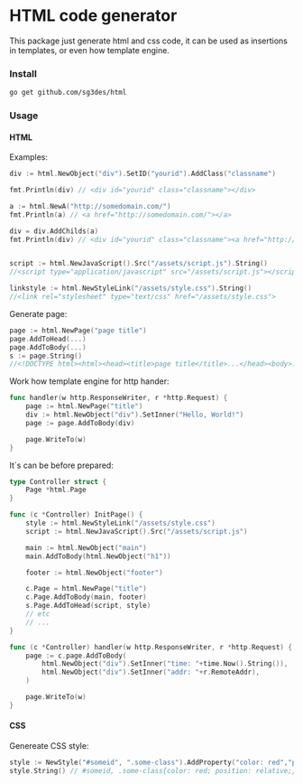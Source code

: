 # HTML code generator

This package just generate html and css code, it can be used as insertions in templates, or even how template engine.

### Install

```sh
go get github.com/sg3des/html
```

### Usage

#### HTML

Examples:

```go
div := html.NewObject("div").SetID("yourid").AddClass("classname")

fmt.Println(div) // <div id="yourid" class="classname"></div>

a := html.NewA("http://somedomain.com/")
fmt.Println(a) // <a href="http://somedomain.com/"></a>

div = div.AddChilds(a)
fmt.Println(div) // <div id="yourid" class="classname"><a href="http://somedomain.com/"></a></div>


script := html.NewJavaScript().Src("/assets/script.js").String()
//<script type="application/javascript" src="/assets/script.js"></script>

linkstyle := html.NewStyleLink("/assets/style.css").String()
//<link rel="stylesheet" type="text/css" href="/assets/style.css">
```


Generate page:

```go
page := html.NewPage("page title")
page.AddToHead(...)
page.AddToBody(...)
s := page.String()
//<!DOCTYPE html><html><head><title>page title</title>...</head><body>...</body></html>
```


Work how template engine for http hander:

```go
func handler(w http.ResponseWriter, r *http.Request) {
	page := html.NewPage("title")
	div := html.NewObject("div").SetInner("Hello, World!")
	page := page.AddToBody(div)

	page.WriteTo(w)
}
```


It\`s can be before prepared:

```go
type Controller struct {
	Page *html.Page
}

func (c *Controller) InitPage() {
	style := html.NewStyleLink("/assets/style.css")
	script := html.NewJavaScript().Src("/assets/script.js")

	main := html.NewObject("main")
	main.AddToBody(html.NewObject("h1"))

	footer := html.NewObject("footer")

	c.Page = html.NewPage("title")
	c.Page.AddToBody(main, footer)
	s.Page.AddToHead(script, style)
	// etc
	// ...
}

func (c *Controller) handler(w http.ResponseWriter, r *http.Request) {
	page := c.page.AddToBody(
		html.NewObject("div").SetInner("time: "+time.Now().String()),
		html.NewObject("div").SetInner("addr: "+r.RemoteAddr),
	)

	page.WriteTo(w)
} 
```


#### CSS

Genereate CSS style:

```go
style := NewStyle("#someid", ".some-class").AddProperty("color: red","position: relative")
style.String() // #someid, .some-class{color: red; position: relative;}
```